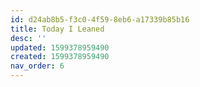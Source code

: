 ```yaml
---
id: d24ab8b5-f3c0-4f59-8eb6-a17339b85b16
title: Today I Leaned
desc: ''
updated: 1599378959490
created: 1599378959490
nav_order: 6
---
```


